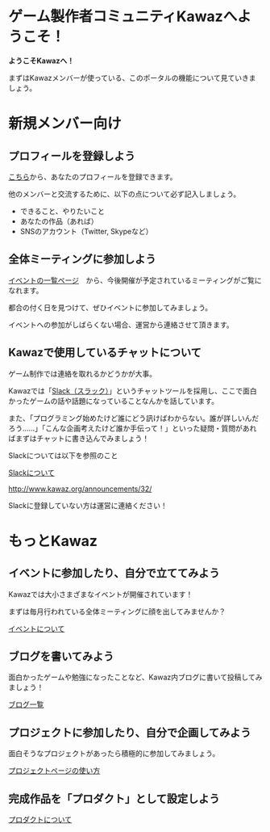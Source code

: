 # ゲーム製作者コミュニティKawazへようこそ！

**ようこそKawazへ！**

まずはKawazメンバーが使っている、このポータルの機能について見ていきましょう。

# 新規メンバー向け

## プロフィールを登録しよう

[こちら](http://www.kawaz.org/members/my/update/)から、あなたのプロフィールを登録できます。

他のメンバーと交流するために、以下の点について必ず記入しましょう。

- できること、やりたいこと
- あなたの作品（あれば）
- SNSのアカウント（Twitter, Skypeなど）

## 全体ミーティングに参加しよう

[イベントの一覧ページ](http://www.kawaz.org/events/)　から、今後開催が予定されているミーティングがご覧になれます。

都合の付く日を見つけて、ぜひイベントに参加してみましょう。

イベントへの参加がしばらくない場合、運営から連絡させて頂きます。


## Kawazで使用しているチャットについて

ゲーム制作では連絡を取れるかどうかが大事。

Kawazでは「[Slack（スラック）](https://www.slack.com/)」というチャットツールを採用し、ここで面白かったゲームの話や話題になっていることなんかを話しています。

また、「プログラミング始めたけど誰にどう訊けばわからない。誰が詳しいんだろう……」「こんな企画考えたけど誰か手伝って！」といった疑問・質問があればまずはチャットに書き込んでみましょう！

Slackについては以下を参照のこと

[Slackについて](http://kawaz.org/helps/slack/)

http://www.kawaz.org/announcements/32/

Slackに登録していない方は運営に連絡ください！

# もっとKawaz

## イベントに参加したり、自分で立ててみよう

Kawazでは大小さまざまなイベントが開催されています！

まずは毎月行われている全体ミーティングに顔を出してみませんか？

[イベントについて](http://kawaz.org/helps/events/)


## ブログを書いてみよう

面白かったゲームや勉強になったことなど、Kawaz内ブログに書いて投稿してみましょう！

[ブログ一覧](http://kawaz.org/blogs/)



## プロジェクトに参加したり、自分で企画してみよう

面白そうなプロジェクトがあったら積極的に参加してみましょう。

[プロジェクトページの使い方](http://kawaz.org/helps/project/)

## 完成作品を「プロダクト」として設定しよう

[プロダクトについて](http://kawaz.org/helps/products/)


